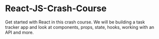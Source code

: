 # React-JS-Crash-Course
Get started with React in this crash course. We will be building a task tracker app and look at components, props, state, hooks, working with an API and more.
